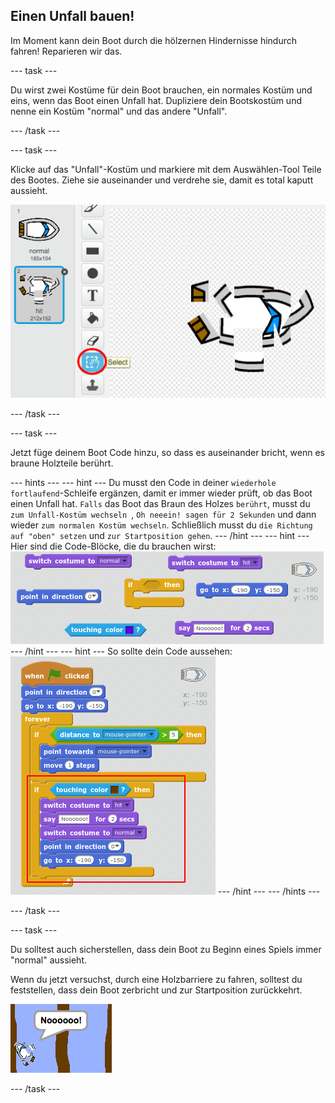 ## Einen Unfall bauen!

Im Moment kann dein Boot durch die hölzernen Hindernisse hindurch fahren! Reparieren wir das.

\--- task \---

Du wirst zwei Kostüme für dein Boot brauchen, ein normales Kostüm und eins, wenn das Boot einen Unfall hat. Dupliziere dein Bootskostüm und nenne ein Kostüm "normal" und das andere "Unfall".

\--- /task \---

\--- task \---

Klicke auf das "Unfall"-Kostüm und markiere mit dem Auswählen-Tool Teile des Bootes. Ziehe sie auseinander und verdrehe sie, damit es total kaputt aussieht.

![screenshot](images/boat-hit-costume.png)

\--- /task \---

\--- task \---

Jetzt füge deinem Boot Code hinzu, so dass es auseinander bricht, wenn es braune Holzteile berührt.

\--- hints \--- \--- hint \--- Du musst den Code in deiner `wiederhole fortlaufend`-Schleife ergänzen, damit er immer wieder prüft, ob das Boot einen Unfall hat. `Falls` das Boot das Braun des Holzes `berührt`, musst du `zum Unfall-Kostüm wechseln `, `Oh neeein! sagen für 2 Sekunden` und dann wieder `zum normalen Kostüm wechseln`. Schließlich musst du `die Richtung auf "oben" setzen` und `zur Startposition gehen`. \--- /hint \--- \--- hint \--- Hier sind die Code-Blöcke, die du brauchen wirst: ![screenshot](images/boat-hit-blocks.png) \--- /hint \--- \--- hint \--- So sollte dein Code aussehen: ![screenshot](images/boat-hit-code.png) \--- /hint \--- \--- /hints \---

\--- /task \---

\--- task \---

Du solltest auch sicherstellen, dass dein Boot zu Beginn eines Spiels immer "normal" aussieht.

Wenn du jetzt versuchst, durch eine Holzbarriere zu fahren, solltest du feststellen, dass dein Boot zerbricht und zur Startposition zurückkehrt.

![screenshot](images/boat-crash.png)

\--- /task \---